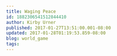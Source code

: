 ```yaml
---
title: Waging Peace
id: 1882306541512844410
author: Kirby Urner
published: 2017-01-27T13:51:00.001-08:00
updated: 2017-01-28T01:19:53.859-08:00
blog: world_game
tags: 
---
```


